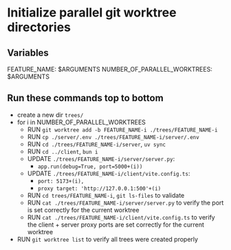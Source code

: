 # Initialize parallel git worktree directories

## Variables
FEATURE_NAME: $ARGUMENTS
NUMBER_OF_PARALLEL_WORKTREES: $ARGUMENTS

## Run these commands top to bottom

- create a new dir `trees/`
- for i in NUMBER_OF_PARALLEL_WORKTREES
  - RUN `git worktree add -b FEATURE_NAME-i ./trees/FEATURE_NAME-i`
  - RUN `cp ./server/.env ./trees/FEATURE_NAME-i/server/.env`
  - RUN `cd ./trees/FEATURE_NAME-i/server`, `uv sync`
  - RUN `cd ../client`, `bun i`
  - UPDATE `./trees/FEATURE_NAME-i/server/server.py`: 
    - `app.run(debug=True, port=5000+(i))`
  - UPDATE `./trees/FEATURE_NAME-i/client/vite.config.ts`: 
    - `port: 5173+(i),`
    - `proxy target: 'http://127.0.0.1:500'+(i)`
  - RUN `cd trees/FEATURE_NAME-i`, `git ls-files` to validate
  - RUN `cat ./trees/FEATURE_NAME-i/server/server.py` to verify the port is set correctly for the current worktree
  - RUN `cat ./trees/FEATURE_NAME-i/client/vite.config.ts` to verify the client + server proxy ports are set correctly for the current worktree
- RUN `git worktree list` to verify all trees were created properly